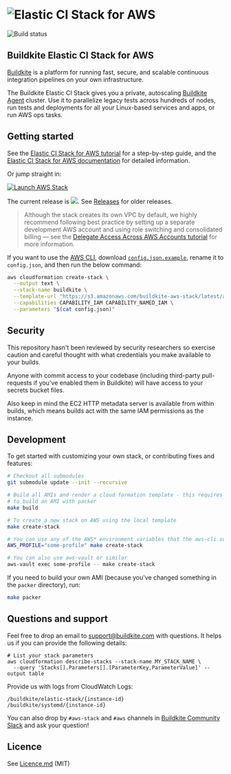 <h1><img alt="Elastic CI Stack for AWS" src="https://cdn.rawgit.com/buildkite/elastic-ci-stack-for-aws/master/images/banner.png"></h1>

![Build status](https://badge.buildkite.com/d178ab942e2f606a83e79847704648437d82a9c5fdb434b7ae.svg?branch=master)

## Buildkite Elastic CI Stack for AWS

[Buildkite](https://buildkite.com/) is a platform for running fast, secure, and scalable continuous integration pipelines on your own infrastructure.

The Buildkite Elastic CI Stack gives you a private, autoscaling [Buildkite Agent](https://buildkite.com/docs/agent) cluster. Use it to parallelize legacy tests across hundreds of nodes, run tests and deployments for all your Linux-based services and apps, or run AWS ops tasks.

## Getting started

See the [Elastic CI Stack for AWS tutorial](https://buildkite.com/docs/guides/elastic-ci-stack-aws) for a step-by-step guide, and the [Elastic CI Stack for AWS documentation](https://buildkite.com/docs/agent/v3/elastic-ci) for detailed information. 

Or jump straight in:

[![Launch AWS Stack](https://cdn.rawgit.com/buildkite/cloudformation-launch-stack-button-svg/master/launch-stack.svg)](https://console.aws.amazon.com/cloudformation/home#/stacks/new?stackName=buildkite&templateURL=https://s3.amazonaws.com/buildkite-aws-stack/latest/aws-stack.yml)

The current release is ![](https://img.shields.io/github/release/buildkite/elastic-ci-stack-for-aws.svg). See [Releases](https://github.com/buildkite/elastic-ci-stack-for-aws/releases) for older releases.

> Although the stack creates its own VPC by default, we highly recommend following best practice by setting up a separate development AWS account and using role switching and consolidated billing — see the [Delegate Access Across AWS Accounts tutorial](http://docs.aws.amazon.com/IAM/latest/UserGuide/tutorial_cross-account-with-roles.html) for more information.

If you want to use the [AWS CLI](https://aws.amazon.com/cli/), download [`config.json.example`](config.json.example), rename it to `config.json`, and then run the below command:

```bash
aws cloudformation create-stack \
  --output text \
  --stack-name buildkite \
  --template-url "https://s3.amazonaws.com/buildkite-aws-stack/latest/aws-stack.yml" \
  --capabilities CAPABILITY_IAM CAPABILITY_NAMED_IAM \
  --parameters "$(cat config.json)"
```

## Security

This repository hasn't been reviewed by security researchers so exercise caution and careful thought with what credentials you make available to your builds.

Anyone with commit access to your codebase (including third-party pull-requests if you've enabled them in Buildkite) will have access to your secrets bucket files.

Also keep in mind the EC2 HTTP metadata server is available from within builds, which means builds act with the same IAM permissions as the instance.

## Development

To get started with customizing your own stack, or contributing fixes and features:

```bash
# Checkout all submodules
git submodule update --init --recursive

# Build all AMIs and render a cloud formation template - this requires AWS credentials (in the ENV)
# to build an AMI with packer
make build

# To create a new stack on AWS using the local template
make create-stack

# You can use any of the AWS* environment variables that the aws-cli supports
AWS_PROFILE="some-profile" make create-stack

# You can also use aws-vault or similar
aws-vault exec some-profile -- make create-stack
```

If you need to build your own AMI (because you've changed something in the `packer` directory), run:

```bash
make packer
```

## Questions and support

Feel free to drop an email to support@buildkite.com with questions. It helps us if you can provide the following details:

```
# List your stack parameters
aws cloudformation describe-stacks --stack-name MY_STACK_NAME \
  --query 'Stacks[].Parameters[].[ParameterKey,ParameterValue]' --output table
```

Provide us with logs from CloudWatch Logs:

```
/buildkite/elastic-stack/{instance-id}
/buildkite/systemd/{instance-id}
```

You can also drop by `#aws-stack` and `#aws` channels in [Buildkite Community Slack](https://chat.buildkite.com/) and ask your question!

## Licence

See [Licence.md](Licence.md) (MIT)
